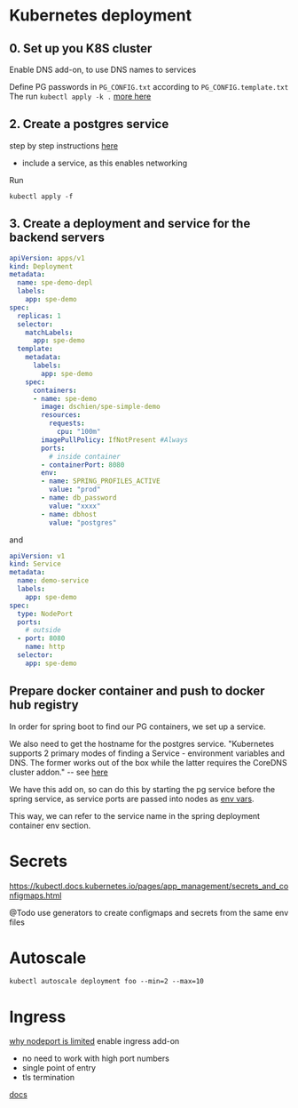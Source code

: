 # Kubernetes deployment

## 0. Set up you K8S cluster

Enable DNS add-on, to use DNS names to services

Define PG passwords in `PG_CONFIG.txt` according to  `PG_CONFIG.template.txt`
The run `kubectl apply -k .`
[more here](https://kubernetes.io/docs/concepts/configuration/secret/#using-secrets)

## 2. Create a postgres service

step by step instructions [here](https://severalnines.com/database-blog/using-kubernetes-deploy-postgresql)
- include a service, as this enables networking

Run

`kubectl apply -f `

## 3. Create a deployment and service for the backend servers

```yaml
apiVersion: apps/v1
kind: Deployment
metadata:
  name: spe-demo-depl
  labels:
    app: spe-demo
spec:
  replicas: 1
  selector:
    matchLabels:
      app: spe-demo
  template:
    metadata:
      labels:
        app: spe-demo
    spec:
      containers:
      - name: spe-demo
        image: dschien/spe-simple-demo
        resources:
          requests:
            cpu: "100m"
        imagePullPolicy: IfNotPresent #Always
        ports:
          # inside container
        - containerPort: 8080
        env:
        - name: SPRING_PROFILES_ACTIVE
          value: "prod"
        - name: db_password
          value: "xxxx"
        - name: dbhost
          value: "postgres"
```

and 

```yaml
apiVersion: v1
kind: Service
metadata:
  name: demo-service
  labels:
    app: spe-demo
spec:
  type: NodePort
  ports:
    # outside
  - port: 8080
    name: http
  selector:
    app: spe-demo
```



## Prepare docker container and push to docker hub registry
In order for spring boot to find our PG containers, we set up a service.

We also need to get the hostname for the postgres service.
"Kubernetes supports 2 primary modes of finding a Service - environment variables and DNS. The former works out of the box while the latter requires the CoreDNS cluster addon."
-- see [here](https://kubernetes.io/docs/concepts/services-networking/connect-applications-service/#accessing-the-service)



We have this add on, so can do this by starting the pg service before the spring service, as service ports are 
passed into nodes as [env vars](https://kubernetes.io/docs/concepts/containers/container-environment-variables/#container-environment).   

This way, we can refer to the service name in the spring deployment container env section.


# Secrets
https://kubectl.docs.kubernetes.io/pages/app_management/secrets_and_configmaps.html

@Todo
use generators to create configmaps and secrets from the same env files

# Autoscale

`kubectl autoscale deployment foo --min=2 --max=10   `  


# Ingress
[why nodeport is limited](https://oteemo.com/2017/12/12/think-nodeport-kubernetes/)
enable ingress add-on

- no need to work with high port numbers
- single point of entry
- tls termination 

[docs](https://kubernetes.github.io/ingress-nginx/deploy/)

